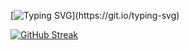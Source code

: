 [![Typing SVG](https://readme-typing-svg.demolab.com?font=Fira+Code&pause=1000&color=4C8FF7&center=true&vCenter=true&width=450&height=80&lines=Hello+World+!)](https://git.io/typing-svg)

[![GitHub Streak](https://streak-stats.demolab.com?user=requindelanight&theme=tokyonight&hide_border=true&locale=fr&date_format=j%20M%5B%20Y%5D&type=png)](https://git.io/streak-stats)
